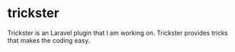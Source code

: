 # trickster
Trickster is an Laravel plugin that I am working on. Trickster provides tricks that makes the coding easy.

